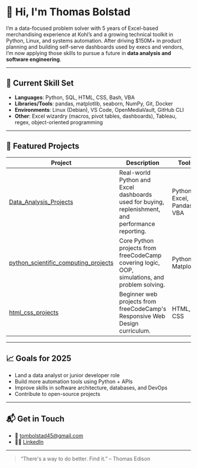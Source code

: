 # 👋 Hi, I'm Thomas Bolstad

I’m a data-focused problem solver with 5 years of Excel-based merchandising experience at Kohl’s and a growing technical toolkit in Python, Linux, and systems automation. After driving $150M+ in product planning and building self-serve dashboards used by execs and vendors, I’m now applying those skills to pursue a future in **data analysis and software engineering**.

---

## 🔧 Current Skill Set

- **Languages**: Python, SQL, HTML, CSS, Bash, VBA
- **Libraries/Tools**: pandas, matplotlib, seaborn, NumPy, Git, Docker
- **Environments**: Linux (Debian), VS Code, OpenMediaVault, GitHub CLI
- **Other**: Excel wizardry (macros, pivot tables, dashboards), Tableau, regex, object-oriented programming

---

## 🚀 Featured Projects

| Project | Description | Tools |
|--------|-------------|-------|
| [Data_Analysis_Projects](https://github.com/ThomasBolstad/Data_Analysis_Projects) | Real-world Python and Excel dashboards used for buying, replenishment, and performance reporting. | Python, Excel, Pandas, VBA |
| [python_scientific_computing_projects](https://github.com/ThomasBolstad/python_scientific_computing_projects) | Core Python projects from freeCodeCamp covering logic, OOP, simulations, and problem solving. | Python, Matplotlib |
| [html_css_projects](https://github.com/ThomasBolstad/html_css_projects) | Beginner web projects from freeCodeCamp's Responsive Web Design curriculum. | HTML, CSS |

---

## 📈 Goals for 2025

- Land a data analyst or junior developer role
- Build more automation tools using Python + APIs
- Improve skills in software architecture, databases, and DevOps
- Contribute to open-source projects

---

## 📬 Get in Touch

- 📧 tombolstad45@gmail.com  
- 🧑‍💻 [LinkedIn](https://www.linkedin.com/in/thomas-bolstad-647049139/)  

---

> “There's a way to do better. Find it.” – Thomas Edison
